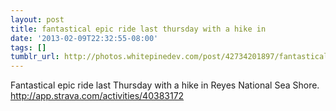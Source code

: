 ```yaml
---
layout: post
title: fantastical epic ride last thursday with a hike in
date: '2013-02-09T22:32:55-08:00'
tags: []
tumblr_url: http://photos.whitepinedev.com/post/42734201897/fantastical-epic-ride-last-thursday-with-a-hike-in
---
```

Fantastical epic ride last Thursday with a hike in Reyes National Sea Shore.
http://app.strava.com/activities/40383172
